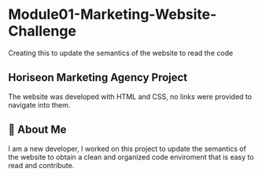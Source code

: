 # Module01-Marketing-Website-Challenge
Creating this to update the semantics of the website to read the code

## Horiseon Marketing Agency Project
The website was developed with HTML and CSS, no links were provided to navigate into them.

## 🚀 About Me
I am a new developer, I worked on this project to update the semantics of the website to obtain a clean and organized code enviroment that is easy to read and contribute.